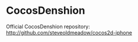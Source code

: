 CocosDenshion
=============

Official CocosDenshion repository:
	http://github.com/steveoldmeadow/cocos2d-iphone
